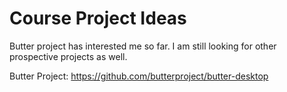 # Course Project Ideas

Butter project has interested me so far. I am still looking for other prospective projects as well. 

Butter Project: https://github.com/butterproject/butter-desktop
